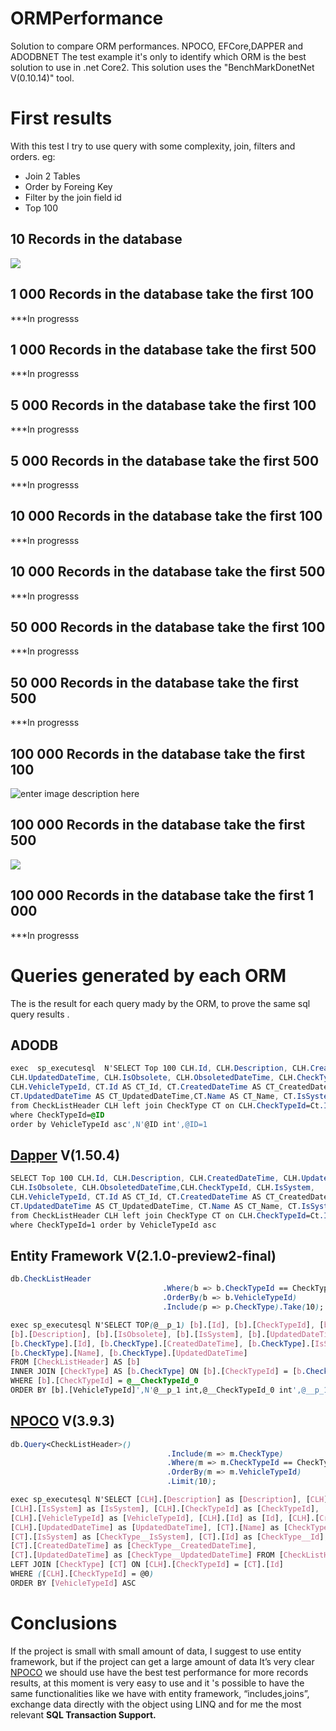 # ORMPerformance

Solution to compare ORM performances. NPOCO, EFCore,DAPPER and ADODBNET
The test example it's only to identify which ORM is the best solution to use in .net Core2.
This solution uses the "BenchMarkDonetNet V(0.10.14)" tool.

# First results
With this test I try to use query with some complexity, join, filters and orders.
eg: 
- Join 2 Tables
- Order by Foreing Key
- Filter by the join field id
- Top 100

## 10 Records in the database
 ![
](https://lh3.googleusercontent.com/2a6dk51stMWgabvC-vG5WkqxpT_1m9-21fjpmU4pr4XWKchUbtQvQgQ5l1kROXOdqbmK_-bGlqHabQ "10")

## 1 000 Records in the database take the first 100
***In progresss
## 1 000 Records in the database take the first 500
***In progresss


## 5 000 Records in the database take the first 100
***In progresss
## 5 000 Records in the database take the first 500
***In progresss


## 10 000 Records in the database take the first 100
***In progresss
## 10 000 Records in the database take the first 500
***In progresss


## 50 000 Records in the database take the first 100
***In progresss
## 50 000 Records in the database take the first 500
***In progresss

## 100 000 Records in the database take the first 100
![enter image description here](https://photos.app.goo.gl/6gfk0ogvectUKPdo2 "100")

## 100 000 Records in the database take the first 500

![
](https://lh3.googleusercontent.com/7G5V0r7TekXlT7I_KLS8VafPFzljiyuDywjmYKznZ-lpf0ynoMVWDtqoCg936zW4zn_hPS03zxaRVQ "400")




## 100 000 Records in the database take the first 1 000

***In progresss

# Queries generated by each ORM
The is the result for each query mady by the ORM, to prove the same sql query results .

## ADODB

```css
exec  sp_executesql  N'SELECT Top 100 CLH.Id, CLH.Description, CLH.CreatedDateTime, 
CLH.UpdatedDateTime, CLH.IsObsolete, CLH.ObsoletedDateTime, CLH.CheckTypeId, CLH.IsSystem, 
CLH.VehicleTypeId, CT.Id AS CT_Id, CT.CreatedDateTime AS CT_CreatedDateTime, 
CT.UpdatedDateTime AS CT_UpdatedDateTime,CT.Name AS CT_Name, CT.IsSystem AS CT_IsSystem 
from CheckListHeader CLH left join CheckType CT on CLH.CheckTypeId=Ct.Id 
where CheckTypeId=@ID 
order by VehicleTypeId asc',N'@ID int',@ID=1
```

## [Dapper](https://github.com/StackExchange/Dapper) V(1.50.4)


```css
SELECT Top 100 CLH.Id, CLH.Description, CLH.CreatedDateTime, CLH.UpdatedDateTime, 
CLH.IsObsolete, CLH.ObsoletedDateTime,CLH.CheckTypeId, CLH.IsSystem, 
CLH.VehicleTypeId, CT.Id AS CT_Id, CT.CreatedDateTime AS CT_CreatedDateTime,
CT.UpdatedDateTime AS CT_UpdatedDateTime, CT.Name AS CT_Name, CT.IsSystem AS CT_IsSystem
from CheckListHeader CLH left join CheckType CT on CLH.CheckTypeId=Ct.Id  
where CheckTypeId=1 order by VehicleTypeId asc
```
## Entity Framework V(2.1.0-preview2-final)

```css
db.CheckListHeader
				                  .Where(b => b.CheckTypeId == CheckTypeId)
				                  .OrderBy(b => b.VehicleTypeId)
				                  .Include(p => p.CheckType).Take(10);
```

```css
exec sp_executesql N'SELECT TOP(@__p_1) [b].[Id], [b].[CheckTypeId], [b].[CreatedDateTime],
[b].[Description], [b].[IsObsolete], [b].[IsSystem], [b].[UpdatedDateTime], [b].[VehicleTypeId], 
[b.CheckType].[Id], [b.CheckType].[CreatedDateTime], [b.CheckType].[IsSystem], 
[b.CheckType].[Name], [b.CheckType].[UpdatedDateTime]
FROM [CheckListHeader] AS [b]
INNER JOIN [CheckType] AS [b.CheckType] ON [b].[CheckTypeId] = [b.CheckType].[Id]
WHERE [b].[CheckTypeId] = @__CheckTypeId_0
ORDER BY [b].[VehicleTypeId]',N'@__p_1 int,@__CheckTypeId_0 int',@__p_1=100,@__CheckTypeId_0=1
```

## [NPOCO](https://github.com/schotime/NPoco/wiki) V(3.9.3)

```css
db.Query<CheckListHeader>()
				                   .Include(m => m.CheckType)
				                   .Where(m => m.CheckTypeId == CheckTypeId)
				                   .OrderBy(m => m.VehicleTypeId)
				                   .Limit(10);
```

```css
exec sp_executesql N'SELECT [CLH].[Description] as [Description], [CLH].[IsObsolete] as [IsObsolete],
[CLH].[IsSystem] as [IsSystem], [CLH].[CheckTypeId] as [CheckTypeId], 
[CLH].[VehicleTypeId] as [VehicleTypeId], [CLH].[Id] as [Id], [CLH].[CreatedDateTime] as [CreatedDateTime], 
[CLH].[UpdatedDateTime] as [UpdatedDateTime], [CT].[Name] as [CheckType__Name], 
[CT].[IsSystem] as [CheckType__IsSystem], [CT].[Id] as [CheckType__Id], 
[CT].[CreatedDateTime] as [CheckType__CreatedDateTime], 
[CT].[UpdatedDateTime] as [CheckType__UpdatedDateTime] FROM [CheckListHeader] [CLH]
LEFT JOIN [CheckType] [CT] ON [CLH].[CheckTypeId] = [CT].[Id]
WHERE ([CLH].[CheckTypeId] = @0)
ORDER BY [VehicleTypeId] ASC
```

# Conclusions

If the project is small with small amount of data, I suggest to use entity framework, but if the project can get a large amount of data It’s very clear [NPOCO](https://github.com/schotime/NPoco/wiki) we should use have the best test performance for more records results, at this moment is very easy to use and it 's possible to have the same functionalities like we have with entity framework, “includes,joins”, exchange data directly with the object using LINQ and for me the most relevant **SQL Transaction Support.**
